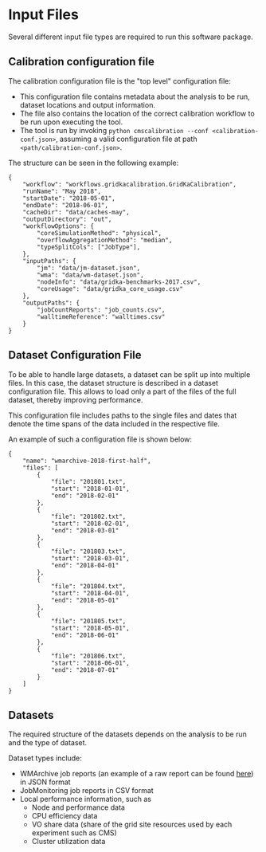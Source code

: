 # Input Files

Several different input file types are required to run this software package.

## Calibration configuration file

The calibration configuration file is the "top level" configuration file:

- This configuration file contains metadata about the analysis to be run, dataset locations and output information.
- The file also contains the location of the correct calibration workflow to be run upon executing the tool.
- The tool is run by invoking `python cmscalibration --conf <calibration-conf.json>`, assuming a valid configuration file at path `<path/calibration-conf.json>`.

The structure can be seen in the following example:

```
{
    "workflow": "workflows.gridkacalibration.GridKaCalibration",
    "runName": "May 2018",
    "startDate": "2018-05-01",
    "endDate": "2018-06-01",
    "cacheDir": "data/caches-may",
    "outputDirectory": "out",
    "workflowOptions": {
        "coreSimulationMethod": "physical",
        "overflowAggregationMethod": "median",
        "typeSplitCols": ["JobType"],
    },
    "inputPaths": {
        "jm": "data/jm-dataset.json",
        "wma": "data/wm-dataset.json",
        "nodeInfo": "data/gridka-benchmarks-2017.csv",
        "coreUsage": "data/gridka_core_usage.csv"
    },
    "outputPaths": {
        "jobCountReports": "job_counts.csv",
        "walltimeReference": "walltimes.csv"
    }
}
```

## Dataset Configuration File

To be able to handle large datasets, a dataset can be split up into multiple files. In this case, the dataset structure is described in a dataset configuration file. This allows to load only a part of the files of the full dataset, thereby improving performance.

This configuration file includes paths to the single files and dates that denote the time spans of the data included in the respective file.

An example of such a configuration file is shown below:

```
{
    "name": "wmarchive-2018-first-half",
    "files": [
        {
            "file": "201801.txt",
            "start": "2018-01-01",
            "end": "2018-02-01"
        },
        {
            "file": "201802.txt",
            "start": "2018-02-01",
            "end": "2018-03-01"
        },
        {
            "file": "201803.txt",
            "start": "2018-03-01",
            "end": "2018-04-01"
        },
        {
            "file": "201804.txt",
            "start": "2018-04-01",
            "end": "2018-05-01"
        },
        {
            "file": "201805.txt",
            "start": "2018-05-01",
            "end": "2018-06-01"
        },
        {
            "file": "201806.txt",
            "start": "2018-06-01",
            "end": "2018-07-01"
        }
    ]
}
```

## Datasets

The required structure of the datasets depends on the analysis to be run and the type of dataset.

Dataset types include:

- WMArchive job reports (an example of a raw report can be found [here](wmarchive-record-examples/wmarchive-processing.json)) in JSON format
- JobMonitoring job reports in CSV format
- Local performance information, such as
    - Node and performance data
    - CPU efficiency data
    - VO share data (share of the grid site resources used by each experiment such as CMS)
    - Cluster utilization data
